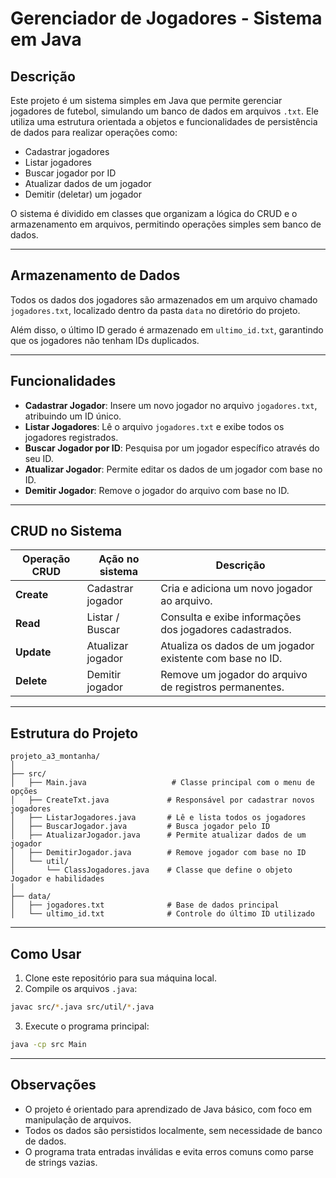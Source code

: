 # Gerenciador de Jogadores - Sistema em Java

## Descrição

Este projeto é um sistema simples em Java que permite gerenciar jogadores de futebol, simulando um banco de dados em arquivos `.txt`. Ele utiliza uma estrutura orientada a objetos e funcionalidades de persistência de dados para realizar operações como:

- Cadastrar jogadores
- Listar jogadores
- Buscar jogador por ID
- Atualizar dados de um jogador
- Demitir (deletar) um jogador

O sistema é dividido em classes que organizam a lógica do CRUD e o armazenamento em arquivos, permitindo operações simples sem banco de dados.

---

## Armazenamento de Dados

Todos os dados dos jogadores são armazenados em um arquivo chamado `jogadores.txt`, localizado dentro da pasta `data` no diretório do projeto.

Além disso, o último ID gerado é armazenado em `ultimo_id.txt`, garantindo que os jogadores não tenham IDs duplicados.

---

## Funcionalidades

- **Cadastrar Jogador**: Insere um novo jogador no arquivo `jogadores.txt`, atribuindo um ID único.
- **Listar Jogadores**: Lê o arquivo `jogadores.txt` e exibe todos os jogadores registrados.
- **Buscar Jogador por ID**: Pesquisa por um jogador específico através do seu ID.
- **Atualizar Jogador**: Permite editar os dados de um jogador com base no ID.
- **Demitir Jogador**: Remove o jogador do arquivo com base no ID.

---

## CRUD no Sistema

| Operação CRUD | Ação no sistema       | Descrição                                                             |
|---------------|------------------------|------------------------------------------------------------------------|
| **Create**    | Cadastrar jogador     | Cria e adiciona um novo jogador ao arquivo.                           |
| **Read**      | Listar / Buscar       | Consulta e exibe informações dos jogadores cadastrados.               |
| **Update**    | Atualizar jogador     | Atualiza os dados de um jogador existente com base no ID.             |
| **Delete**    | Demitir jogador       | Remove um jogador do arquivo de registros permanentes.                |

---

## Estrutura do Projeto

```
projeto_a3_montanha/
│
├── src/
│   ├── Main.java                   # Classe principal com o menu de opções
│   ├── CreateTxt.java             # Responsável por cadastrar novos jogadores
│   ├── ListarJogadores.java       # Lê e lista todos os jogadores
│   ├── BuscarJogador.java         # Busca jogador pelo ID
│   ├── AtualizarJogador.java      # Permite atualizar dados de um jogador
│   ├── DemitirJogador.java        # Remove jogador com base no ID
│   └── util/
│       └── ClassJogadores.java    # Classe que define o objeto Jogador e habilidades
│
├── data/
│   ├── jogadores.txt              # Base de dados principal
│   └── ultimo_id.txt              # Controle do último ID utilizado
```

---

## Como Usar

1. Clone este repositório para sua máquina local.
2. Compile os arquivos `.java`:

```bash
javac src/*.java src/util/*.java
```

3. Execute o programa principal:

```bash
java -cp src Main
```

---

## Observações

- O projeto é orientado para aprendizado de Java básico, com foco em manipulação de arquivos.
- Todos os dados são persistidos localmente, sem necessidade de banco de dados.
- O programa trata entradas inválidas e evita erros comuns como parse de strings vazias.

